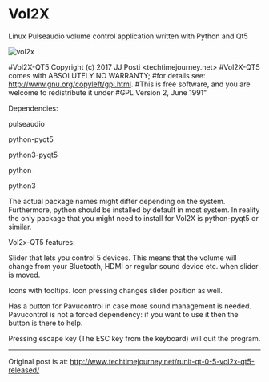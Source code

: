 # Vol2X
Linux Pulseaudio volume control application written with Python and Qt5

![vol2x](https://user-images.githubusercontent.com/29865797/28224494-f8f4094e-68d7-11e7-8084-c00b1e79d052.jpg)

#Vol2X-QT5 Copyright (c) 2017 JJ Posti <techtimejourney.net>
#Vol2X-QT5  comes with ABSOLUTELY NO WARRANTY;
#for details see: http://www.gnu.org/copyleft/gpl.html.
#This is free software, and you are welcome to redistribute it under
#GPL Version 2, June 1991”


Dependencies:

pulseaudio

python-pyqt5 

python3-pyqt5 

python 

python3 

The actual package names might differ depending on the system. Furthermore, python should be installed by default in most system. In reality the only package that you might need to install for Vol2X is python-pyqt5 or similar.

Vol2x-QT5 features:

Slider that lets you control 5 devices. This means that the volume will change from your Bluetooth, HDMI or regular sound device etc. when slider is moved.

Icons with tooltips. Icon pressing changes slider position as well.

Has a button for Pavucontrol in case more sound management is needed. Pavucontrol is not a forced dependency: if you want to use it then the button is there to help.

Pressing escape key (The ESC key from the keyboard) will quit the program.
________________________
Original post is at:
http://www.techtimejourney.net/runit-qt-0-5-vol2x-qt5-released/
